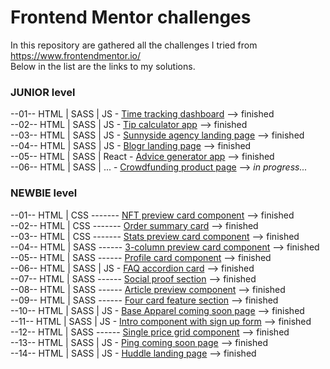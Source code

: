 # Frontend Mentor challenges
In this repository are gathered all the challenges I tried from https://www.frontendmentor.io/  
Below in the list are the links to my solutions.
  
### JUNIOR level  
--01-- HTML | SASS | JS - [Time tracking dashboard](https://strosi.github.io/frontend-mentor-challenges/junior/time-tracking-dashboard-main) --> finished  
--02-- HTML | SASS | JS - [Tip calculator app](https://strosi.github.io/frontend-mentor-challenges/junior/tip-calculator-app-main) --> finished  
--03-- HTML | SASS | JS - [Sunnyside agency landing page](https://strosi.github.io/frontend-mentor-challenges/junior/sunnyside-agency-landing-page-main) --> finished  
--04-- HTML | SASS | JS - [Blogr landing page](https://strosi.github.io/frontend-mentor-challenges/junior/blogr-landing-page-main) --> finished  
--05-- HTML | SASS | React - [Advice generator app](https://strosi.github.io/frontend-mentor-challenges/junior/advice-generator-app-main) --> finished  
--06-- HTML | SASS | ... - [Crowdfunding product page](https://strosi.github.io/frontend-mentor-challenges/junior/crowdfunding-product-page-main) --> <em>in progress...</em>  
  
### NEWBIE level  
--01-- HTML | CSS ------- [NFT preview card component](https://strosi.github.io/frontend-mentor-challenges/newbie/nft-preview-card-component-main) --> finished  
--02-- HTML | CSS ------- [Order summary card](https://strosi.github.io/frontend-mentor-challenges/newbie/order-summary-component-main)  --> finished  
--03-- HTML | CSS ------- [Stats preview card component](https://strosi.github.io/frontend-mentor-challenges/newbie/stats-preview-card-component-main)  --> finished  
--04-- HTML | SASS ------ [3-column preview card component](https://strosi.github.io/frontend-mentor-challenges/newbie/3-column-preview-card-component-main)  --> finished  
--05-- HTML | SASS ------ [Profile card component](https://strosi.github.io/frontend-mentor-challenges/newbie/profile-card-component-main)  --> finished  
--06-- HTML | SASS | JS - [FAQ accordion card](https://strosi.github.io/frontend-mentor-challenges/newbie/faq-accordion-card-main)  --> finished  
--07-- HTML | SASS ------ [Social proof section](https://strosi.github.io/frontend-mentor-challenges/newbie/social-proof-section-master)  --> finished  
--08-- HTML | SASS ------ [Article preview component](https://strosi.github.io/frontend-mentor-challenges/newbie/article-preview-component-master)  --> finished  
--09-- HTML | SASS ------ [Four card feature section](https://strosi.github.io/frontend-mentor-challenges/newbie/four-card-feature-section-master)  --> finished  
--10-- HTML | SASS | JS - [Base Apparel coming soon page](https://strosi.github.io/frontend-mentor-challenges/newbie/base-apparel-coming-soon-master)  --> finished  
--11-- HTML | SASS | JS - [Intro component with sign up form](https://strosi.github.io/frontend-mentor-challenges/newbie/intro-component-with-signup-form-master)  --> finished  
--12-- HTML | SASS ------ [Single price grid component](https://strosi.github.io/frontend-mentor-challenges/newbie/single-price-grid-component-master)  --> finished  
--13-- HTML | SASS | JS - [Ping coming soon page](https://strosi.github.io/frontend-mentor-challenges/newbie/ping-coming-soon-page-master)  --> finished  
--14-- HTML | SASS | JS - [Huddle landing page](https://strosi.github.io/frontend-mentor-challenges/newbie/huddle-landing-page-with-single-introductory-section-master)  --> finished  
